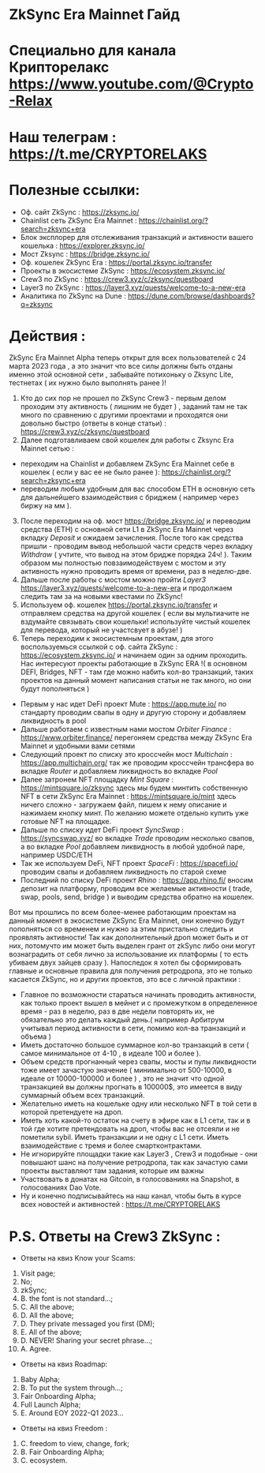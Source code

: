 # ZkSync Era Mainnet Гайд
# Специально для канала Крипторелакс https://www.youtube.com/@Crypto-Relax 
# Наш телеграм : https://t.me/CRYPTORELAKS

# Полезные ссылки:
* Оф. сайт ZkSync : https://zksync.io/
* Chainlist сеть ZkSync Era Mainnet : https://chainlist.org/?search=zksync+era
* Блок эксплорер для отслеживания транзакций и активности вашего кошелька : https://explorer.zksync.io/
* Мост Zksync : https://bridge.zksync.io/
* Оф. кошелек  ZkSync Era : https://portal.zksync.io/transfer
* Проекты в экосистеме ZkSync : https://ecosystem.zksync.io/
* Crew3 по ZkSync : https://crew3.xyz/c/zksync/questboard
* Layer3 по ZkSync : https://layer3.xyz/quests/welcome-to-a-new-era
* Аналитика по ZkSync на Dune : https://dune.com/browse/dashboards?q=zksync

# Действия :
ZkSync Era Mainnet Alpha теперь открыт для всех пользователей с 24 марта 2023 года , а это значит что все силы должны быть отданы именно этой основной сети , забывайте потихоньку о Zksync Lite, тестнетах ( их нужно было выполнять ранее )!

1) Кто до сих пор не прошел по ZkSync Crew3 - первым делом проходим эту активность ( лишним не будет ) , заданий там не так много по сравнению с другими проектами и проходятся они довольно быстро (ответы в конце статьи)  : https://crew3.xyz/c/zksync/questboard
2) Далее подготавливаем свой кошелек для работы с Zksync Era Mainnet сетью :
* переходим на Chainlist и добавляем ZkSync Era Mainnet себе в кошелек ( если у вас ее не было ранее ): https://chainlist.org/?search=zksync+era
* переводим любым удобным для вас способом ETH в основную сеть для дальнейшего взаимодействия с бриджем ( например через биржу на мм ).
3) После переходим на оф. мост https://bridge.zksync.io/  и переводим средства (ETH) с основной сети L1 в ZkSync Era Mainnet через вкладку *Deposit* и ожидаем зачисления. После того как средства пришли - проводим вывод небольшой части средств через вкладку *Withdraw* ( учтите, что вывод на этом бридже порядка 24ч! ). Таким образом мы полностью повзаимодействуем с мостом и эту активность нужно проводить время от времени, раз в неделю-две.
4) Дальше после работы с мостом можно пройти *Layer3* https://layer3.xyz/quests/welcome-to-a-new-era и продолжаем следить там за на новыми квестами по ZkSync!
5) Используем оф. кошелек https://portal.zksync.io/transfer и отправляем средства на другой кошелек ( если вы мультиачите не вздумайте связывать свои кошельки! используйте чистый кошелек для перевода, который не участсвует в абузе! )
6) Теперь переходим к экосистемным проектам, для этого воспользуемься ссылкой с оф. сайта ZkSync : https://ecosystem.zksync.io/  и начинаем один за одним проходить. Нас интересуют проекты работающие в ZkSync ERA !( в основном DEFI, Bridges, NFT - там где можно набить кол-во транзакций, таких проектов на данный  момент написания статьи не так много, но они будут пополняться )
* Первым у нас идет DeFi проект Mute : https://app.mute.io/ по стандарту проводим свапы в одну и другую сторону и добавляем ликвидность в pool
* Дальше работаем с известным нами мостом *Orbiter Finance* : https://www.orbiter.finance/ перегоняем средства между ZkSync Era Mainnet и удобными вами сетями
* Следующий проект по списку это кроссчейн мост *Multichain* : https://app.multichain.org/ так же проводим кроссчейн трансфера во вкладке *Router* и добавляем ликвидность во вкладке *Pool*
* Далее затронем NFT площадку *Mint Square* : https://mintsquare.io/zksync здесь мы будем минтить собственную NFT в сети ZkSync Era Mainnet : https://mintsquare.io/mint здесь ничего сложно - загружаем файл, пишем к нему описание и нажимаем кнопку минт. По желанию можете отдельно купить уже готовые NFT на площадке.
* Дальше по списку идет DeFi проект *SyncSwap* : https://syncswap.xyz/ во вкладке *Trade* проводим несколько свапов, а во вкладке *Pool* добавляем ликвидность в любой удобной паре, например USDC/ETH
* Так же используем DeFi, NFT проект *SpaceFi* : https://spacefi.io/ проводим свапы и добавляем ликвидность по старой схеме
* Последний по списку DeFi проект *Rhino* : https://app.rhino.fi/ вносим депозит на платформу, проводим все желаемые активности ( trade, swap, pools, send, bridge ) и выводим средства обратно на кошелек.

Вот мы прошлись по всем более-менее работающим проектам на данный момент в экосистеме ZkSync Era Mainnet, они конечно будут пополняться со временем и нужно за этим пристально следить и проявлять активности! Так как дополнительный дроп может быть и от них, потомучто им может быть выделен грант от zkSync либо они могут вознаградить от себя лично за использование их платформы ( то есть убиваем двух зайцев сразу ).
Напоследок я хотел бы сформировать главные и основные правила для получения ретродропа, это не только касается ZkSync, но и других проектов, это все с личной практики :
* Главное по возможности стараться начинать проводить активности, как только проект вышел в мейнет и с промежутком в определенное время - раз в неделю, раз в две недели повторять их, не обязательно это делать каждый день.( например Арбитрум учитывал период активности в сети, помимо кол-ва транзакций и объема )
* Иметь достаточно большое суммарное кол-во транзакций в сети ( самое минимальное от 4-10 , в идеале 100 и более ). 
* Объем средств прогнанный через свапы, мосты и пулы ликвидности тоже имеет зачастую значение ( минимально от 500-10000, в идеале от 10000-100000 и более )
, это не значит что одной транзакцией вы должны прогнать в 100000$, это имеется в виду суммарный объем всех транзакций.
* Желательно иметь на кошельке одну или несколько NFT в той сети в которой претендуете на дроп.
* Иметь хоть какой-то остаток на счету в эфире как в L1 сети, так и в той где хотите претендовать на дроп, чтобы вас не отсеяли и не пометили sybil. Иметь транзакции и не одну с L1 сети. Иметь взаимодействие с тремя и более смартконтрактами.
* Не игнорируйте площадки такие как Layer3 , Crew3 и подобные - они повышают шанс на получение ретродропа, так как зачастую сами проекты выставляют там задания, которые им важны
* Участвовать в донатах на Gitcoin, в голосованиях на Snapshot, в голосованиях Dao Vote.
* Ну и конечно подписывайтесь на наш канал, чтобы быть в курсе всех новостей и активностей : https://t.me/CRYPTORELAKS

# P.S. Ответы на Crew3 ZkSync :
* Ответы на квиз Know your Scams:
1) Visit page;
2) No;
3) zkSync;
4) B. the font is not standard...;
5) C. All the above;
6) D. All the above;
7) D. They private messaged you first (DM);
8) E. All of the above;
9) D. NEVER! Sharing your secret phrase...;
10) A. Agree.
* Ответы на квиз Roadmap:
1) Baby Alpha;
2) B. To put the system through...;
3) Fair Onboarding Alpha;
4) Full Launch Alpha;
5) E. Around EOY 2022-Q1 2023...
* Ответы на квиз Freedom :
1) C. freedom to view, change, fork;
2) B. Fair Onboarding Alpha;
3) C. ecosystem.

